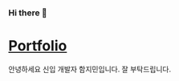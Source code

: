 ### Hi there 👋

<a href="https://www.notion.so/bf825b49021843cd85f3bd2029a56552"><h1>Portfolio</h1></a>

안녕하세요 신입 개발자 함지민입니다. 잘 부탁드립니다.
<!--
**gkawlals/gkawlals** is a ✨ _special_ ✨ repository because its `README.md` (this file) appears on your GitHub profile.

Here are some ideas to get you started:

- 🔭 I’m currently working on ...
- 🌱 I’m currently learning ...
- 👯 I’m looking to collaborate on ...
- 🤔 I’m looking for help with ...
- 💬 Ask me about ...
- 📫 How to reach me: ...
- 😄 Pronouns: ...
- ⚡ Fun fact: ...
-->

